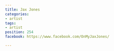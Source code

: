 ```yaml
---
title: Jax Jones
categories:
- artist
tags:
- artist
position: 254
facebook: https://www.facebook.com/OnMyJaxJones/

---
```


